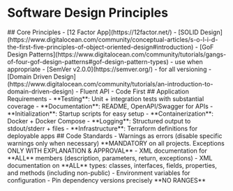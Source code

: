 # Software Design Principles

<principles>
## Core Principles
- [12 Factor App](https://12factor.net/)
- [SOLID Design](https://www.digitalocean.com/community/conceptual-articles/s-o-l-i-d-the-first-five-principles-of-object-oriented-design#introduction)
- [GoF Design Patterns](https://www.digitalocean.com/community/tutorials/gangs-of-four-gof-design-patterns#gof-design-pattern-types) - use when appropriate
- [SemVer v2.0.0](https://semver.org/) - for all versioning
- [Domain Driven Design](https://www.digitalocean.com/community/tutorials/an-introduction-to-domain-driven-design)
  - Fluent API
  - Code First
</principles>

<requirements>
## Application Requirements
- **Testing**: Unit + integration tests with substantial coverage
- **Documentation**: README, OpenAPI/Swagger for APIs
- **Initialization**: Startup scripts for easy setup
- **Containerization**: Docker + Docker Compose
- **Logging**: Structured output to stdout/stderr + files
- **Infrastructure**: Terraform definitions for deployable apps
</requirements>

<standards>
## Code Standards
- Warnings as errors (disable specific warnings only when necessary)  **MANDATORY on all projects. Exceptions ONLY WITH EXPLANATION & APPROVAL**
- XML documentation for **ALL** members (description, parameters, return, exceptions)
- XML documentation on **ALL** types: classes, interfaces, fields, properties, and methods (including non-public)
- Environment variables for configuration
- Pin dependency versions precisely **NO RANGES**
</standards>
